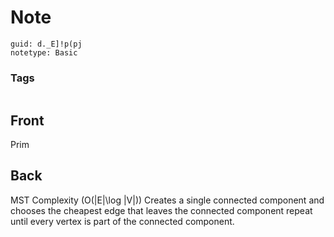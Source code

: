 # Note
```
guid: d._E]!p(pj
notetype: Basic
```

### Tags
```
```

## Front
Prim

## Back
MST
Complexity \(O(|E|\log |V|)\)
Creates a single connected component and chooses the cheapest edge that leaves the connected component
repeat until every vertex is part of the connected component.
